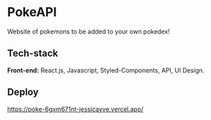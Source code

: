 
# PokeAPI

Website of pokemons to be added to your own pokedex!



## Tech-stack

**Front-end:** React.js, Javascript,  Styled-Components, API, UI Design.




## Deploy

https://poke-6gxm671nt-jessicayve.vercel.app/
